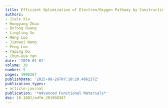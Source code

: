 ```yaml
---
title: Efficient Optimization of Electron/Oxygen Pathway by Constructing Ceria/Hydroxide Interface for Highly Active Oxygen Evolution Reaction
authors:
- Jiale Xia
- Hongyang Zhao
- Bolong Huang
- Lingling Xu
- Meng Luo
- Jianwei Wang
- Feng Luo
- Yaping Du
- Chun‐Hua Yan
date: '2020-01-01'
volume: 30
number: 9
pages: 1908367
publishDate: '2025-08-26T07:10:20.406237Z'
publication_types:
- article-journal
publication: '*Advanced Functional Materials*'
doi: 10.1002/adfm.201908367
---
```

